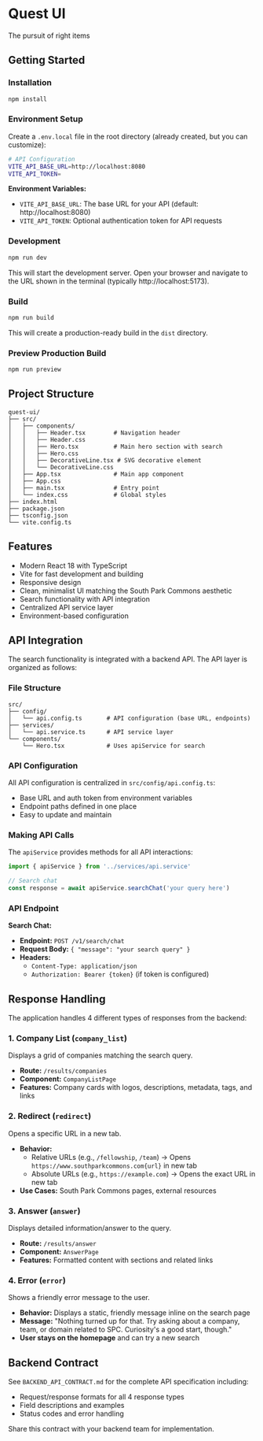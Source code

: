 # Quest UI

The pursuit of right items

## Getting Started

### Installation

```bash
npm install
```

### Environment Setup

Create a `.env.local` file in the root directory (already created, but you can customize):

```bash
# API Configuration
VITE_API_BASE_URL=http://localhost:8080
VITE_API_TOKEN=
```

**Environment Variables:**
- `VITE_API_BASE_URL`: The base URL for your API (default: http://localhost:8080)
- `VITE_API_TOKEN`: Optional authentication token for API requests

### Development

```bash
npm run dev
```

This will start the development server. Open your browser and navigate to the URL shown in the terminal (typically http://localhost:5173).

### Build

```bash
npm run build
```

This will create a production-ready build in the `dist` directory.

### Preview Production Build

```bash
npm run preview
```

## Project Structure

```
quest-ui/
├── src/
│   ├── components/
│   │   ├── Header.tsx        # Navigation header
│   │   ├── Header.css
│   │   ├── Hero.tsx          # Main hero section with search
│   │   ├── Hero.css
│   │   ├── DecorativeLine.tsx # SVG decorative element
│   │   └── DecorativeLine.css
│   ├── App.tsx               # Main app component
│   ├── App.css
│   ├── main.tsx              # Entry point
│   └── index.css             # Global styles
├── index.html
├── package.json
├── tsconfig.json
└── vite.config.ts
```

## Features

- Modern React 18 with TypeScript
- Vite for fast development and building
- Responsive design
- Clean, minimalist UI matching the South Park Commons aesthetic
- Search functionality with API integration
- Centralized API service layer
- Environment-based configuration

## API Integration

The search functionality is integrated with a backend API. The API layer is organized as follows:

### File Structure

```
src/
├── config/
│   └── api.config.ts       # API configuration (base URL, endpoints)
├── services/
│   └── api.service.ts      # API service layer
└── components/
    └── Hero.tsx            # Uses apiService for search
```

### API Configuration

All API configuration is centralized in `src/config/api.config.ts`:
- Base URL and auth token from environment variables
- Endpoint paths defined in one place
- Easy to update and maintain

### Making API Calls

The `apiService` provides methods for all API interactions:

```typescript
import { apiService } from '../services/api.service'

// Search chat
const response = await apiService.searchChat('your query here')
```

### API Endpoint

**Search Chat:**
- **Endpoint:** `POST /v1/search/chat`
- **Request Body:** `{ "message": "your search query" }`
- **Headers:** 
  - `Content-Type: application/json`
  - `Authorization: Bearer {token}` (if token is configured)

## Response Handling

The application handles 4 different types of responses from the backend:

### 1. Company List (`company_list`)
Displays a grid of companies matching the search query.
- **Route:** `/results/companies`
- **Component:** `CompanyListPage`
- **Features:** Company cards with logos, descriptions, metadata, tags, and links

### 2. Redirect (`redirect`)
Opens a specific URL in a new tab.
- **Behavior:** 
  - Relative URLs (e.g., `/fellowship`, `/team`) → Opens `https://www.southparkcommons.com{url}` in new tab
  - Absolute URLs (e.g., `https://example.com`) → Opens the exact URL in new tab
- **Use Cases:** South Park Commons pages, external resources

### 3. Answer (`answer`)
Displays detailed information/answer to the query.
- **Route:** `/results/answer`
- **Component:** `AnswerPage`
- **Features:** Formatted content with sections and related links

### 4. Error (`error`)
Shows a friendly error message to the user.
- **Behavior:** Displays a static, friendly message inline on the search page
- **Message:** "Nothing turned up for that. Try asking about a company, team, or domain related to SPC. Curiosity's a good start, though."
- **User stays on the homepage** and can try a new search

## Backend Contract

See `BACKEND_API_CONTRACT.md` for the complete API specification including:
- Request/response formats for all 4 response types
- Field descriptions and examples
- Status codes and error handling

Share this contract with your backend team for implementation.
